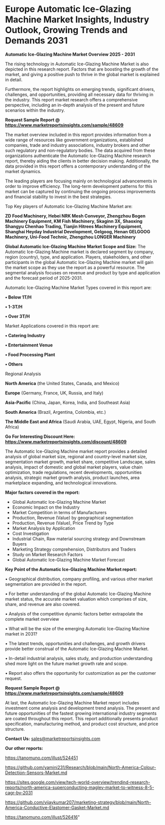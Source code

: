 # Europe Automatic Ice-Glazing Machine Market Insights, Industry Outlook, Growing Trends and Demands 2031

<Strong> Automatic Ice-Glazing Machine Market Overview 2025 - 2031</strong>

The rising technology in Automatic Ice-Glazing Machine Market is also depicted in this research report. Factors that are boosting the growth of the market, and giving a positive push to thrive in the global market is explained in detail.

Furthermore, the report highlights on emerging trends, significant drivers, challenges, and opportunities, providing all necessary data for thriving in the industry. This report market research offers a comprehensive perspective, including an in-depth analysis of the present and future scenarios within the industry.

<strong>Request Sample Report @ <a href=https://www.marketreportsinsights.com/sample/48609>https://www.marketreportsinsights.com/sample/48609</a></strong>

The market overview included in this report provides information from a wide range of resources like government organizations, established companies, trade and industry associations, industry brokers and other such regulatory and non-regulatory bodies. The data acquired from these organizations authenticate the Automatic Ice-Glazing Machine research report, thereby aiding the clients in better decision making. Additionally, the data provided in this report offers a contemporary understanding of the market dynamics.

The leading players are focusing mainly on technological advancements in order to improve efficiency. The long-term development patterns for this market can be captured by continuing the ongoing process improvements and financial stability to invest in the best strategies.

Top Key players of Automatic Ice-Glazing Machine Market are:

<strong>ZD Food Machinery, Hebei NRK Mesh Conveyor, Zhengzhou Bogen Machinery Equipment, KM Fish Machinery, Skaginn 3X, Shaoxing Shangyu Chenhao Trading, Tianjin Hitrees Machinery Equipment, Shanghai Heyday Industrial Development, Gelgoog, Henan GELGOOG Machinery, Uni-Food Technic, Zhengzhou LONGER Machinery</strong>

<strong><b>Global Automatic Ice-Glazing Machine Market Scope and Size:</b></strong>
The Automatic Ice-Glazing Machine market is declared segment by company, region (country), type, and application. Players, stakeholders, and other participants in the global Automatic Ice-Glazing Machine market will gain the market scope as they use the report as a powerful resource. The segmental analysis focuses on revenue and product by type and application and the forecast period of 2025-2031.

Automatic Ice-Glazing Machine Market Types covered in this report are:

<strong>•  Below 1T/H

•  1-3T/H

•  Over 3T/H</strong>

Market Applications covered in this report are:

<strong>•  Catering Industry

•  Entertainment Venue

•  Food Processing Plant

•  Others</strong> 

Regional Analysis

<strong>North America</strong> (the United States, Canada, and Mexico)

<strong>Europe</strong> (Germany, France, UK, Russia, and Italy)

<strong>Asia-Pacific</strong> (China, Japan, Korea, India, and Southeast Asia)

<strong>South America</strong> (Brazil, Argentina, Colombia, etc.)

<strong>The Middle East and Africa</strong> (Saudi Arabia, UAE, Egypt, Nigeria, and South Africa)

<strong>Go For Interesting Discount Here: <a href=https://www.marketreportsinsights.com/discount/48609>https://www.marketreportsinsights.com/discount/48609</a></strong>

The Automatic Ice-Glazing Machine market report provides a detailed analysis of global market size, regional and country-level market size, segmentation market growth, market share, competitive Landscape, sales analysis, impact of domestic and global market players, value chain optimization, trade regulations, recent developments, opportunities analysis, strategic market growth analysis, product launches, area marketplace expanding, and technological innovations.

<strong><b>Major factors covered in the report:</b></strong>
<ul>
  <li>Global Automatic Ice-Glazing Machine Market </li>
  <li>Economic Impact on the Industry</li>
  <li>Market Competition in terms of Manufacturers</li>
  <li>Production, Revenue (Value) by geographical segmentation</li>
  <li>Production, Revenue (Value), Price Trend by Type</li>
  <li>Market Analysis by Application</li>
  <li>Cost Investigation</li>
  <li>Industrial Chain, Raw material sourcing strategy and Downstream Buyers</li>
  <li>Marketing Strategy comprehension, Distributors and Traders</li>
  <li>Study on Market Research Factors</li>
  <li>Global Automatic Ice-Glazing Machine Market Forecast</li>
</ul>

<strong><b>Key Point of the Automatic Ice-Glazing Machine Market report:</b></strong>

• Geographical distribution, company profiling, and various other market segmentation are provided in the report.

• For better understanding of the global Automatic Ice-Glazing Machine market status, the accurate market valuation which comprises of size, share, and revenue are also covered.

• Analysis of the competitive dynamic factors better extrapolate the complete market overview

• What will be the size of the emerging Automatic Ice-Glazing Machine market in 2031?

• The latest trends, opportunities and challenges, and growth drivers provide better construal of the Automatic Ice-Glazing Machine Market.

• In-detail industrial analysis, sales study, and production understanding shed more light on the future market growth rate and scope.

• Report also offers the opportunity for customization as per the customer request.

<strong>Request Sample Report @ <a href=https://www.marketreportsinsights.com/sample/48609>https://www.marketreportsinsights.com/sample/48609</a></strong>

At last, the Automatic Ice-Glazing Machine Market report includes investment come analysis and development trend analysis. The present and future opportunities of the fastest growing international industry segments are coated throughout this report. This report additionally presents product specification, manufacturing method, and product cost structure, and price structure.

<strong>Contact Us:</strong>
sales@marketreportsinsights.com

<strong>Our other reports:</strong>

<a href=https://tanomuno.com/illust/524451>https://tanomuno.com/illust/524451</a>

<a href=https://github.com/yamini231/Research/blob/main/North-America-Colour-Detection-Sensors-Market.md>https://github.com/yamini231/Research/blob/main/North-America-Colour-Detection-Sensors-Market.md</a>

<a href=https://sites.google.com/view/tech-world-overview/trendind-research-reports/north-america-superconducting-maglev-market-to-witness-8-5-cagr-by-2031>https://sites.google.com/view/tech-world-overview/trendind-research-reports/north-america-superconducting-maglev-market-to-witness-8-5-cagr-by-2031</a>

<a href=https://github.com/vijaykumar207/marketing-strategy/blob/main/North-America-Conductive-Elastomer-Gasket-Market.md>https://github.com/vijaykumar207/marketing-strategy/blob/main/North-America-Conductive-Elastomer-Gasket-Market.md</a>

<a href=https://tanomuno.com/illust/526416>https://tanomuno.com/illust/526416</a>"
